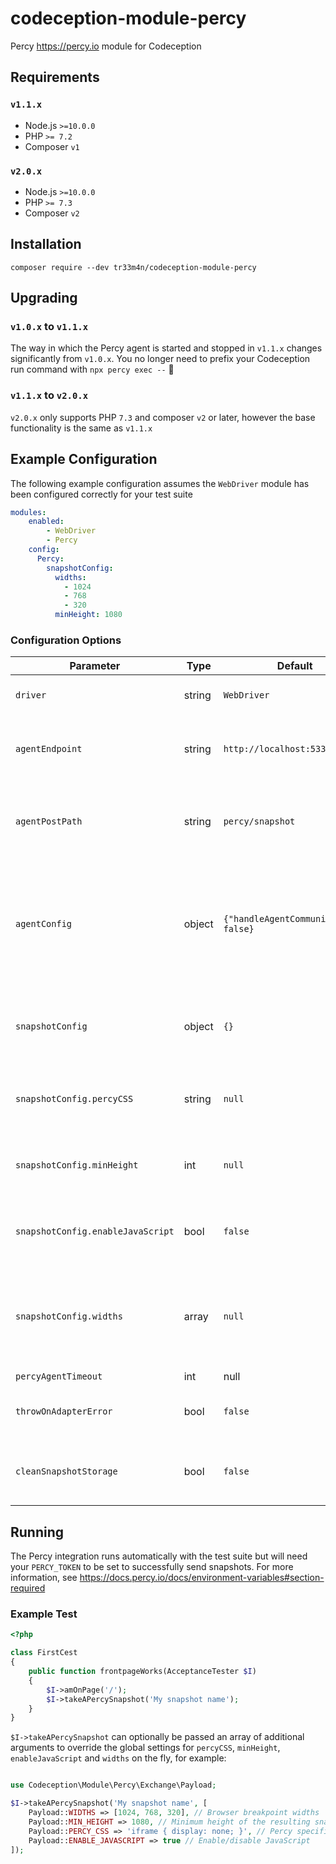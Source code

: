 # codeception-module-percy
Percy https://percy.io module for Codeception

## Requirements
### `v1.1.x`
- Node.js `>=10.0.0`
- PHP `>= 7.2`
- Composer `v1`

### `v2.0.x`
- Node.js `>=10.0.0`
- PHP `>= 7.3`
- Composer `v2`

## Installation
```shell script
composer require --dev tr33m4n/codeception-module-percy
```

## Upgrading
### `v1.0.x` to `v1.1.x`
The way in which the Percy agent is started and stopped in `v1.1.x` changes significantly from `v1.0.x`. You no longer need to prefix your Codeception run command with `npx percy exec --` :tada:

### `v1.1.x` to `v2.0.x`
`v2.0.x` only supports PHP `7.3` and composer `v2` or later, however the base functionality is the same as `v1.1.x`

## Example Configuration
The following example configuration assumes the `WebDriver` module has been configured correctly for your test suite
```yaml
modules:
    enabled:
        - WebDriver
        - Percy
    config:
      Percy:
        snapshotConfig:
          widths:
            - 1024
            - 768
            - 320
          minHeight: 1080
```

### Configuration Options
| Parameter                         | Type     | Default                               | Description                                                                                                                                                                                                                 |
| --------------------------------- | -------- | ------------------------------------- | --------------------------------------------------------------------------------------------------------------------------------------------------------------------------------------------------------------------------- |
| `driver`                          | string   | `WebDriver`                           | Set an alternative driver                                                                                                                                                                                                   |
| `agentEndpoint`                   | string   | `http://localhost:5338`               | The endpoint used for operations within the Percy agent                                                                                                                                                                     |
| `agentPostPath`                   | string   | `percy/snapshot`                      | The path relative to the agent endpoint to post a snapshot to                                                                                                                                                               |
| `agentConfig`                     | object   | `{"handleAgentCommunication": false}` | Additional configuration to pass the the `PercyAgent` class when initialised within Chrome driver                                                                                                                           |
| `snapshotConfig`                  | object   | `{}`                                  | Additional configuration to pass to the "snapshot" functionality                                                                                                                                                            |
| `snapshotConfig.percyCSS`         | string   | `null`                                | Percy specific CSS to apply to the "snapshot"                                                                                                                                                                               |
| `snapshotConfig.minHeight`        | int      | `null`                                | Minimum height of the resulting "snapshot" in pixels                                                                                                                                                                        |
| `snapshotConfig.enableJavaScript` | bool     | `false`                               | Enable JavaScript in the Percy rendering environment                                                                                                                                                                        |
| `snapshotConfig.widths`           | array    | `null`                                | An array of integers representing the browser widths at which you want to take snapshots                                                                                                                                    |
| `percyAgentTimeout`               | int|null | `null`                                | [debug] The length of the time the Percy agent will listen for incoming snapshots and send on to Percy.io (the amount of time needed to send all snapshots after a successful test suite run). No timeout is set by default |
| `throwOnAdapterError`             | bool     | `false`                               | [debug] Throw exception on adapter error                                                                                                                                                                                    |
| `cleanSnapshotStorage`            | bool     | `false`                               | [debug] Clean stored snapshot HTML after run                                                                                                                                                                                |

## Running
The Percy integration runs automatically with the test suite but will need your `PERCY_TOKEN` to be set to successfully send snapshots. For more information, see https://docs.percy.io/docs/environment-variables#section-required
### Example Test
```php
<?php

class FirstCest
{
    public function frontpageWorks(AcceptanceTester $I)
    {
        $I->amOnPage('/');
        $I->takeAPercySnapshot('My snapshot name');
    }
}
```
`$I->takeAPercySnapshot` can optionally be passed an array of additional arguments to override the global settings for `percyCSS`, `minHeight`, `enableJavaScript` and `widths` on the fly, for example:
```php

use Codeception\Module\Percy\Exchange\Payload;

$I->takeAPercySnapshot('My snapshot name', [
    Payload::WIDTHS => [1024, 768, 320], // Browser breakpoint widths
    Payload::MIN_HEIGHT => 1080, // Minimum height of the resulting snapshot
    Payload::PERCY_CSS => 'iframe { display: none; }', // Percy specific CSS
    Payload::ENABLE_JAVASCRIPT => true // Enable/disable JavaScript
]);
```
